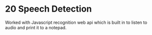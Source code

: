 # 20 Speech Detection

Worked with Javascript recognition web api which is built in to listen to audio and print it to a notepad.
